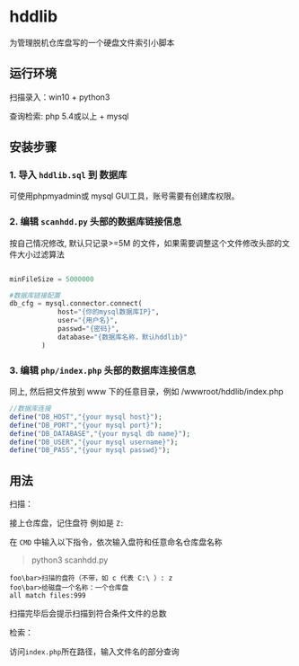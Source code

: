 # hddlib

为管理脱机仓库盘写的一个硬盘文件索引小脚本

## 运行环境

扫描录入：win10 + python3

查询检索: php 5.4或以上 + mysql

## 安装步骤

### 1. 导入 `hddlib.sql` 到 数据库

可使用phpmyadmin或 mysql GUI工具，账号需要有创建库权限。

### 2. 编辑 `scanhdd.py` 头部的数据库链接信息

按自己情况修改, 默认只记录>=5M 的文件，如果需要调整这个文件修改头部的文件大小过滤算法

```python

minFileSize = 5000000

#数据库链接配置
db_cfg = mysql.connector.connect(
            host="{你的mysql数据库IP}",
            user="{用户名}",
            passwd="{密码}",
            database="{数据库名称，默认hddlib}"
        )
```

### 3. 编辑 `php/index.php` 头部的数据库连接信息

同上, 然后把文件放到 www 下的任意目录，例如 /wwwroot/hddlib/index.php

```php
//数据库连接
define("DB_HOST","{your mysql host}");
define("DB_PORT","{your mysql port}");
define("DB_DATABASE","{your mysql db name}");
define("DB_USER","{your mysql username}");
define("DB_PASS","{your mysql passwd}");
```

## 用法

扫描：

接上仓库盘，记住盘符 例如是 `Z:`

在 `CMD` 中输入以下指令，依次输入盘符和任意命名仓库盘名称
> python3 scanhdd.py
```
foo\bar>扫描的盘符（不带，如 c 代表 C:\ ）: z
foo\bar>给磁盘一个名称：一个仓库盘
all match files:999
```

扫描完毕后会提示扫描到符合条件文件的总数


检索：

访问`index.php`所在路径，输入文件名的部分查询
